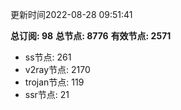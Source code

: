 更新时间2022-08-28 09:51:41

**总订阅: 98**
**总节点: 8776**
**有效节点: 2571**
- ss节点: 261
- v2ray节点: 2170
- trojan节点: 119
- ssr节点: 21
